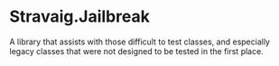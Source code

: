 # Stravaig.Jailbreak

A library that assists with those difficult to test classes, and especially legacy classes that were not designed to be tested in the first place.
